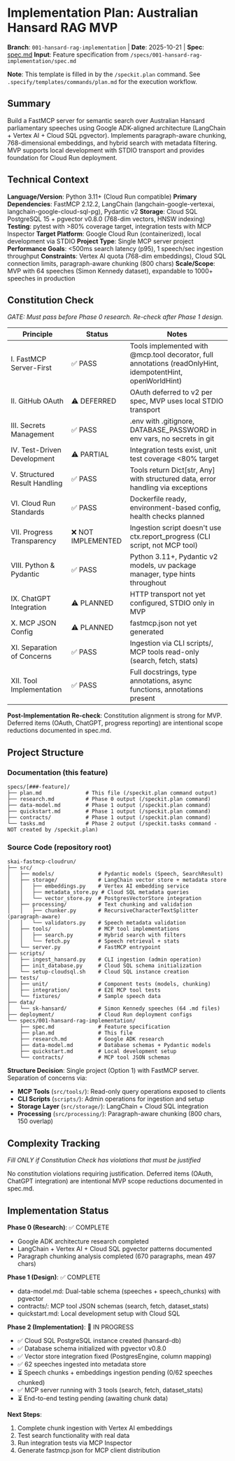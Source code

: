 # Implementation Plan: Australian Hansard RAG MVP

**Branch**: `001-hansard-rag-implementation` | **Date**: 2025-10-21 | **Spec**: [spec.md](./spec.md)
**Input**: Feature specification from `/specs/001-hansard-rag-implementation/spec.md`

**Note**: This template is filled in by the `/speckit.plan` command. See `.specify/templates/commands/plan.md` for the execution workflow.

## Summary

Build a FastMCP server for semantic search over Australian Hansard parliamentary speeches using Google ADK-aligned architecture (LangChain + Vertex AI + Cloud SQL pgvector). Implements paragraph-aware chunking, 768-dimensional embeddings, and hybrid search with metadata filtering. MVP supports local development with STDIO transport and provides foundation for Cloud Run deployment.

## Technical Context

**Language/Version**: Python 3.11+ (Cloud Run compatible)
**Primary Dependencies**: FastMCP 2.12.2, LangChain (langchain-google-vertexai, langchain-google-cloud-sql-pg), Pydantic v2
**Storage**: Cloud SQL PostgreSQL 15 + pgvector v0.8.0 (768-dim vectors, HNSW indexing)
**Testing**: pytest with >80% coverage target, integration tests with MCP Inspector
**Target Platform**: Google Cloud Run (containerized), local development via STDIO
**Project Type**: Single MCP server project
**Performance Goals**: <500ms search latency (p95), 1 speech/sec ingestion throughput
**Constraints**: Vertex AI quota (768-dim embeddings), Cloud SQL connection limits, paragraph-aware chunking (800 chars)
**Scale/Scope**: MVP with 64 speeches (Simon Kennedy dataset), expandable to 1000+ speeches in production

## Constitution Check

*GATE: Must pass before Phase 0 research. Re-check after Phase 1 design.*

| Principle | Status | Notes |
|-----------|--------|-------|
| I. FastMCP Server-First | ✅ PASS | Tools implemented with @mcp.tool decorator, full annotations (readOnlyHint, idempotentHint, openWorldHint) |
| II. GitHub OAuth | ⚠️ DEFERRED | OAuth deferred to v2 per spec, MVP uses local STDIO transport |
| III. Secrets Management | ✅ PASS | .env with .gitignore, DATABASE_PASSWORD in env vars, no secrets in git |
| IV. Test-Driven Development | ⚠️ PARTIAL | Integration tests exist, unit test coverage <80% target |
| V. Structured Result Handling | ✅ PASS | Tools return Dict[str, Any] with structured data, error handling via exceptions |
| VI. Cloud Run Standards | ✅ PASS | Dockerfile ready, environment-based config, health checks planned |
| VII. Progress Transparency | ❌ NOT IMPLEMENTED | Ingestion script doesn't use ctx.report_progress (CLI script, not MCP tool) |
| VIII. Python & Pydantic | ✅ PASS | Python 3.11+, Pydantic v2 models, uv package manager, type hints throughout |
| IX. ChatGPT Integration | ⚠️ PLANNED | HTTP transport not yet configured, STDIO only in MVP |
| X. MCP JSON Config | ⚠️ PLANNED | fastmcp.json not yet generated |
| XI. Separation of Concerns | ✅ PASS | Ingestion via CLI scripts/, MCP tools read-only (search, fetch, stats) |
| XII. Tool Implementation | ✅ PASS | Full docstrings, type annotations, async functions, annotations present |

**Post-Implementation Re-check**: Constitution alignment is strong for MVP. Deferred items (OAuth, ChatGPT, progress reporting) are intentional scope reductions documented in spec.md.

## Project Structure

### Documentation (this feature)

```
specs/[###-feature]/
├── plan.md              # This file (/speckit.plan command output)
├── research.md          # Phase 0 output (/speckit.plan command)
├── data-model.md        # Phase 1 output (/speckit.plan command)
├── quickstart.md        # Phase 1 output (/speckit.plan command)
├── contracts/           # Phase 1 output (/speckit.plan command)
└── tasks.md             # Phase 2 output (/speckit.tasks command - NOT created by /speckit.plan)
```

### Source Code (repository root)

```
skai-fastmcp-cloudrun/
├── src/
│   ├── models/              # Pydantic models (Speech, SearchResult)
│   ├── storage/             # LangChain vector store + metadata store
│   │   ├── embeddings.py    # Vertex AI embedding service
│   │   ├── metadata_store.py # Cloud SQL metadata queries
│   │   └── vector_store.py  # PostgresVectorStore integration
│   ├── processing/          # Text chunking and validation
│   │   ├── chunker.py       # RecursiveCharacterTextSplitter (paragraph-aware)
│   │   └── validators.py    # Speech metadata validation
│   ├── tools/               # MCP tool implementations
│   │   ├── search.py        # Hybrid search with filters
│   │   └── fetch.py         # Speech retrieval + stats
│   └── server.py            # FastMCP entrypoint
├── scripts/
│   ├── ingest_hansard.py    # CLI ingestion (admin operation)
│   ├── init_database.py     # Cloud SQL schema initialization
│   └── setup-cloudsql.sh    # Cloud SQL instance creation
├── tests/
│   ├── unit/                # Component tests (models, chunking)
│   ├── integration/         # E2E MCP tool tests
│   └── fixtures/            # Sample speech data
├── data/
│   └── sk-hansard/          # Simon Kennedy speeches (64 .md files)
├── deployment/              # Cloud Run deployment configs
└── specs/001-hansard-rag-implementation/
    ├── spec.md              # Feature specification
    ├── plan.md              # This file
    ├── research.md          # Google ADK research
    ├── data-model.md        # Database schemas + Pydantic models
    ├── quickstart.md        # Local development setup
    └── contracts/           # MCP tool JSON schemas
```

**Structure Decision**: Single project (Option 1) with FastMCP server. Separation of concerns via:
- **MCP Tools** (`src/tools/`): Read-only query operations exposed to clients
- **CLI Scripts** (`scripts/`): Admin operations for ingestion and setup
- **Storage Layer** (`src/storage/`): LangChain + Cloud SQL integration
- **Processing** (`src/processing/`): Paragraph-aware chunking (800 chars, 150 overlap)

## Complexity Tracking

*Fill ONLY if Constitution Check has violations that must be justified*

No constitution violations requiring justification. Deferred items (OAuth, ChatGPT integration) are intentional MVP scope reductions documented in spec.md.

## Implementation Status

**Phase 0 (Research)**: ✅ COMPLETE
- Google ADK architecture research completed
- LangChain + Vertex AI + Cloud SQL pgvector patterns documented
- Paragraph chunking analysis completed (670 paragraphs, mean 497 chars)

**Phase 1 (Design)**: ✅ COMPLETE
- data-model.md: Dual-table schema (speeches + speech_chunks) with pgvector
- contracts/: MCP tool JSON schemas (search, fetch, dataset_stats)
- quickstart.md: Local development setup with Cloud SQL

**Phase 2 (Implementation)**: 🔄 IN PROGRESS
- ✅ Cloud SQL PostgreSQL instance created (hansard-db)
- ✅ Database schema initialized with pgvector v0.8.0
- ✅ Vector store integration fixed (PostgresEngine, column mapping)
- ✅ 62 speeches ingested into metadata store
- ⏳ Speech chunks + embeddings ingestion pending (0/62 speeches chunked)
- ✅ MCP server running with 3 tools (search, fetch, dataset_stats)
- ⏳ End-to-end testing pending (awaiting chunk data)

**Next Steps**:
1. Complete chunk ingestion with Vertex AI embeddings
2. Test search functionality with real data
3. Run integration tests via MCP Inspector
4. Generate fastmcp.json for MCP client distribution

